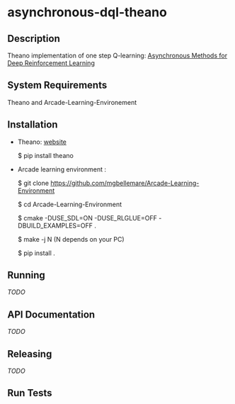 # asynchronous-dql-theano

## Description
Theano implementation of one step Q-learning:
[Asynchronous Methods for Deep Reinforcement Learning](https://arxiv.org/pdf/1602.01783v2.pdf)

## System Requirements
Theano and Arcade-Learning-Environement

## Installation
* Theano:
	[website](http://deeplearning.net/software/theano/install.html)

	$ pip install theano
 
* Arcade learning environment :

	$ git clone https://github.com/mgbellemare/Arcade-Learning-Environment

	$ cd Arcade-Learning-Environment

	$ cmake -DUSE_SDL=ON -DUSE_RLGLUE=OFF -DBUILD_EXAMPLES=OFF .

	$ make -j N (N depends on your PC)

	$ pip install .


## Running

*TODO*

## API Documentation

*TODO*

## Releasing

 *TODO*

## Run Tests
